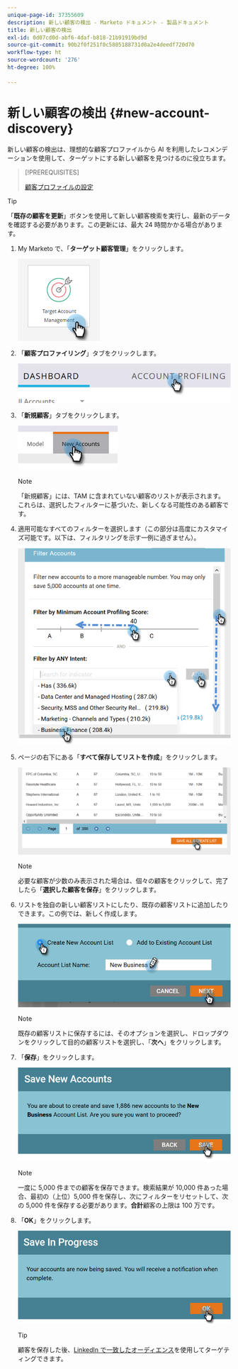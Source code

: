 ```yaml
---
unique-page-id: 37355609
description: 新しい顧客の検出 - Marketo ドキュメント - 製品ドキュメント
title: 新しい顧客の検出
exl-id: 0d07cd0d-abf6-4daf-b818-21b91919bd9d
source-git-commit: 90b2f0f251f0c5805188731d0a2e4deedf720d70
workflow-type: ht
source-wordcount: '276'
ht-degree: 100%

---
```


# 新しい顧客の検出 {#new-account-discovery}

新しい顧客の検出は、理想的な顧客プロファイルから AI を利用したレコメンデーションを使用して、ターゲットにする新しい顧客を見つけるのに役立ちます。

>[!PREREQUISITES]
>
>[顧客プロファイルの設定](/help/marketo/product-docs/target-account-management/account-profiling/setting-up-account-profiling.md)

>[!TIP]
>
>「**既存の顧客を更新**」ボタンを使用して新しい顧客検索を実行し、最新のデータを確認する必要があります。この更新には、最大 24 時間かかる場合があります。

1. My Marketo で、「**ターゲット顧客管理**」をクリックします。

   ![](assets/new-account-discovery-1.png)

1. 「**顧客プロファイリング**」タブをクリックします。

   ![](assets/two-2.png)

1. 「**新規顧客**」タブをクリックします。

   ![](assets/three-1.png)

   >[!NOTE]
   >
   >「新規顧客」には、TAM に含まれていない顧客のリストが表示されます。これらは、選択したフィルターに基づいた、新しくなる可能性のある顧客です。

1. 適用可能なすべてのフィルターを選択します（この部分は高度にカスタマイズ可能です。以下は、フィルタリングを示す一例に過ぎません）。

   ![](assets/four-1.png)

1. ページの右下にある「**すべて保存してリストを作成**」をクリックします。

   ![](assets/five-1.png)

   >[!NOTE]
   >
   >必要な顧客が少数のみ表示された場合は、個々の顧客をクリックして、完了したら「**選択した顧客を保存**」をクリックします。

1. リストを独自の新しい顧客リストにしたり、既存の顧客リストに追加したりできます。この例では、新しく作成します。

   ![](assets/six-1.png)

   >[!NOTE]
   >
   >既存の顧客リストに保存するには、そのオプションを選択し、ドロップダウンをクリックして目的の顧客リストを選択し、「**次へ**」をクリックします。

1. 「**保存**」をクリックします。

   ![](assets/seven-1.png)

   >[!NOTE]
   >
   >一度に 5,000 件までの顧客を保存できます。検索結果が 10,000 件あった場合、最初の（上位）5,000 件を保存し、次にフィルターをリセットして、次の 5,000 件を保存する必要があります。**合計**&#x200B;顧客の上限は 100 万です。

1. 「**OK**」をクリックします。

   ![](assets/eight.png)

   >[!TIP]
   >
   >顧客を保存した後、[LinkedIn で一致したオーディエンス](/help/marketo/product-docs/target-account-management/target/create-an-account-matched-audience-on-linkedin.md)を使用してターゲティングできます。
